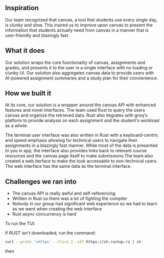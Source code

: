 ## Inspiration
Our team recognized that canvas, a tool that students use every single day, is clunky and slow. This insired us to improve upon canvas to present the information that students actually need from canvas in a manner that is user-friendly and blazingly fast.

## What it does
Our solution wraps the core functionality of canvas, assignments and grades, and presents it to the user in a single interface with no loading or clunky UI. Our solution also aggregates canvas data to provide users with AI-powered assignment summaries and a study plan for their convienience.

## How we built it
At its core, our solution is a wrapper around the canvas API with enhanced features and novel interfaces. The team used Rust to query the users canvas and organize the retrieved data. Rust also itegrates with groq's platform to provide analysis on each assignment and the student's workload as a whole.

The terminal user interface was also written in Rust with a keyboard-centric and speed emphasis allowing for technical users to navigate their assignments in a blazingly fast manner. While most of the data is presented to you in app, the interface also provides links back to relevant course resources and the canvas page itself to make submissions.The team also created a web iterface to make the took accessable to non-technical users. The web interface has the same data as the terminal interface.

## Challenges we ran into
- The canvas API is really awful and self-referencing
- Written in Rust so there was a lot of fighting the compiler
- Nobody in our group had significant web experience so we had to learn as we went when creating the web interface
- Rust async concurrency is hard


To run the TUI:

If RUST isn't downloaded, run the command:
```bash
curl --proto '=https' --tlsv1.2 -sSf https://sh.rustup.rs | sh
```
then